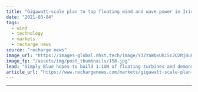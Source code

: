 ```yaml
---
title: "Gigawatt-scale plan to tap floating wind and wave power in Irish Atlantic"
date: "2021-03-04"
tags: 
  - wind
  - technology
  - markets
  - recharge news
source: "recharge news"
image_url: "https://images-global.nhst.tech/image/Y3ZYaWQxUk15c2Q2RjBuUVczY0FkeEZqenpZalNOdnY0U2VKL0RFamdIbz0=/nhst/binary/74e2c10a6ef4e030f0b21f5718f0e691"
image_fp: "/assets/img/post_thumbnails/158.jpg"
lead: "Simply Blue hopes to build 1.1GW of floating turbines and demonstrator wave array off Co Clare"
article_url: "https://www.rechargenews.com/markets/gigawatt-scale-plan-to-tap-floating-wind-and-wave-power-in-irish-atlantic/2-1-974254"
---
```


---
